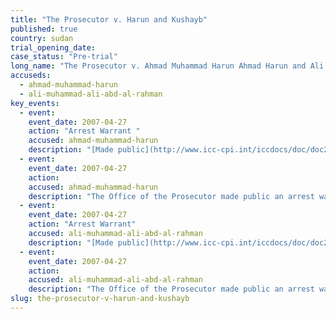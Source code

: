 ```yaml
---
title: "The Prosecutor v. Harun and Kushayb"
published: true
country: sudan
trial_opening_date:
case_status: "Pre-trial"
long_name: "The Prosecutor v. Ahmad Muhammad Harun Ahmad Harun and Ali Muhammad Ali Abd-Al-Rahman Ali Kushayb"
accuseds:
  - ahmad-muhammad-harun
  - ali-muhammad-ali-abd-al-rahman
key_events:
  - event:
    event_date: 2007-04-27
    action: "Arrest Warrant "
    accused: ahmad-muhammad-harun
    description: "[Made public](http://www.icc-cpi.int/iccdocs/doc/doc279813.pdf)"
  - event:
    event_date: 2007-04-27
    action:
    accused: ahmad-muhammad-harun
    description: "The Office of the Prosecutor made public an arrest warrant for Harun on April 27, 2007. Accused remains at-large."
  - event:
    event_date: 2007-04-27
    action: "Arrest Warrant"
    accused: ali-muhammad-ali-abd-al-rahman
    description: "[Made public](http://www.icc-cpi.int/iccdocs/doc/doc279813.pdf)"
  - event:
    event_date: 2007-04-27
    action:
    accused: ali-muhammad-ali-abd-al-rahman
    description: "The Office of the Prosecutor made public an arrest warrant for Ali Kushayb on April 27, 2007. Accused remains at-large."
slug: the-prosecutor-v-harun-and-kushayb
---
```

